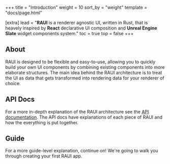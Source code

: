 +++
title = "Introduction"
weight = 10
sort_by = "weight"
template = "docs/page.html"

[extra]
lead = "<b>RAUI</b> is a renderer agnostic UI, written in Rust, that is heavely inspired by <b>React</b> declarative UI composition and <b>Unreal Engine Slate</b> widget components system."
toc = true
top = false
+++

## About

RAUI is designed to be flexible and easy-to-use, allowing you to quickly build your own UI components by combining existing components into more elaborate structures. The main idea behind the RAUI architecture is to treat the UI as data that gets transformed into rendering data for your renderer of choice.

## API Docs

For a more in-depth explanation of the RAUI architecture see the [API documentation][api]. The API docs have explanations of each piece of RAUI and how the everything is put together.

[api]: https://docs.rs/raui

## Guide

For a more guide-level explanation, continue on! We're going to walk you through creating your first RAUI app.
